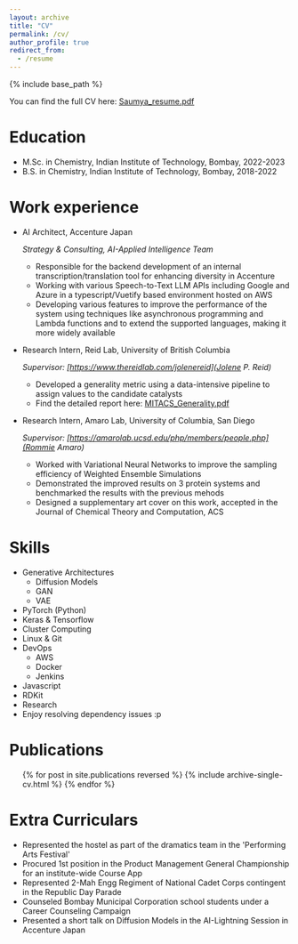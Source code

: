 ```yaml
---
layout: archive
title: "CV"
permalink: /cv/
author_profile: true
redirect_from:
  - /resume
---
```


{% include base_path %}

You can find the full CV here: [Saumya_resume.pdf](https://sthakurr.github.io/files/Saumya_resume.pdf)

Education
======
* M.Sc. in Chemistry, Indian Institute of Technology, Bombay, 2022-2023
* B.S. in Chemistry, Indian Institute of Technology, Bombay, 2018-2022

Work experience
======
* AI Architect, Accenture Japan

  _Strategy & Consulting, AI-Applied Intelligence Team_
  * Responsible for the backend development of an internal transcription/translation tool for enhancing diversity in Accenture
  * Working with various Speech-to-Text LLM APIs including Google and Azure in a typescript/Vuetify based environment hosted on AWS
  * Developing various features to improve the performance of the system using techniques like asynchronous programming and Lambda functions and to extend the supported languages, making it more widely available

* Research Intern, Reid Lab, University of British Columbia

  _Supervisor: [https://www.thereidlab.com/jolenereid](Jolene P. Reid)_
  * Developed a generality metric using a data-intensive pipeline to assign values to the candidate catalysts
  * Find the detailed report here: [MITACS_Generality.pdf](https://sthakurr.github.io/files/MITACS_Project_Report__Catalyst_Generality.pdf)


* Research Intern, Amaro Lab, University of Columbia, San Diego

  _Supervisor: [https://amarolab.ucsd.edu/php/members/people.php](Rommie Amaro)_
  * Worked with Variational Neural Networks to improve the sampling efficiency of Weighted Ensemble Simulations
  * Demonstrated the improved results on 3 protein systems and benchmarked the results with the previous mehods
  * Designed a supplementary art cover on this work, accepted in the Journal of Chemical Theory and Computation, ACS
  
Skills
======
* Generative Architectures
  * Diffusion Models
  * GAN
  * VAE
* PyTorch (Python)
* Keras & Tensorflow
* Cluster Computing
* Linux & Git
* DevOps
  * AWS
  * Docker
  * Jenkins
* Javascript
* RDKit 
* Research
* Enjoy resolving dependency issues :p

Publications
======
  <ul>{% for post in site.publications reversed %}
    {% include archive-single-cv.html %}
  {% endfor %}</ul>
  
<!-- Talks
======
  <ul>{% for post in site.talks reversed %}
    {% include archive-single-talk-cv.html  %}
  {% endfor %}</ul>
  
Teaching
======
  <ul>{% for post in site.teaching reversed %}
    {% include archive-single-cv.html %}
  {% endfor %}</ul> -->
  
Extra Curriculars
======
* Represented the hostel as part of the dramatics team in the 'Performing Arts Festival' 
* Procured 1st position in the Product Management General Championship for an institute-wide Course App 
* Represented 2-Mah Engg Regiment of National Cadet Corps contingent in the Republic Day Parade
* Counseled Bombay Municipal Corporation school students under a Career Counseling Campaign
* Presented a short talk on Diffusion Models in the AI-Lightning Session in Accenture Japan
